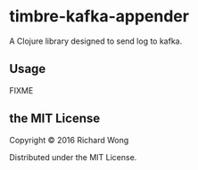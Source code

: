 # timbre-kafka-appender

A Clojure library designed to send log to kafka.

## Usage

FIXME

## the MIT License

Copyright © 2016 Richard Wong

Distributed under the MIT License.
